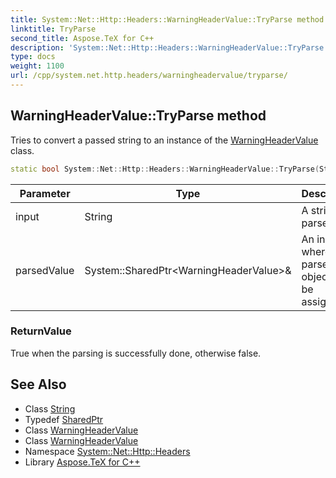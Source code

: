 ```yaml
---
title: System::Net::Http::Headers::WarningHeaderValue::TryParse method
linktitle: TryParse
second_title: Aspose.TeX for C++
description: 'System::Net::Http::Headers::WarningHeaderValue::TryParse method. Tries to convert a passed string to an instance of the WarningHeaderValue class in C++.'
type: docs
weight: 1100
url: /cpp/system.net.http.headers/warningheadervalue/tryparse/
---
```

## WarningHeaderValue::TryParse method


Tries to convert a passed string to an instance of the [WarningHeaderValue](../) class.

```cpp
static bool System::Net::Http::Headers::WarningHeaderValue::TryParse(String input, System::SharedPtr<WarningHeaderValue> &parsedValue)
```


| Parameter | Type | Description |
| --- | --- | --- |
| input | String | A string to parse. |
| parsedValue | System::SharedPtr\<WarningHeaderValue\>\& | An instance where a parsed object will be assigned. |

### ReturnValue

True when the parsing is successfully done, otherwise false.

## See Also

* Class [String](../../../system/string/)
* Typedef [SharedPtr](../../../system/sharedptr/)
* Class [WarningHeaderValue](../)
* Class [WarningHeaderValue](../)
* Namespace [System::Net::Http::Headers](../../)
* Library [Aspose.TeX for C++](../../../)
